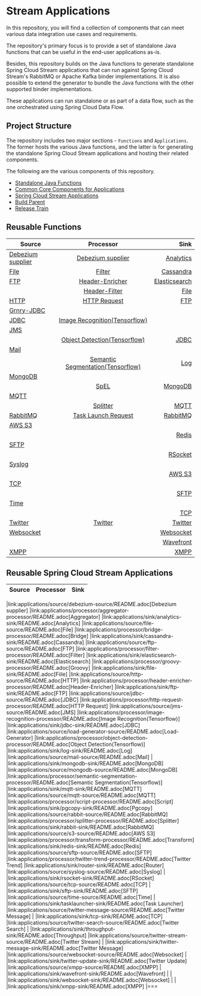 # Stream Applications

In this repository, you will find a collection of components that can meet various data integration use cases and requirements.

The repository's primary focus is to provide a set of standalone Java functions that can be useful in the end-user applications as-is.

Besides, this repository builds on the Java functions to generate standalone Spring Cloud Stream applications that can run against Spring Cloud Stream's RabbitMQ or Apache Kafka binder implementations.
It is also possible to extend the generator to bundle the Java functions with the other supported binder implementations.

These applications can run standalone or as part of a data flow, such as the one orchestrated using Spring Cloud Data Flow.

## Project Structure

The repository includes two major sections - `Functions` and `Applications`.
The former hosts the various Java functions, and the latter is for generating the standalone Spring Cloud Stream applications and hosting their related components.

The following are the various components of this repository.

- [Standalone Java Functions](https://github.com/spring-cloud/stream-applications/tree/master/functions)
- [Common Core Components for Applications](https://github.com/spring-cloud/stream-applications/tree/master/applications/stream-applications-core)
- [Spring Cloud Stream Applications](https://github.com/spring-cloud/stream-applications/tree/master/applications)
- [Build Parent](https://github.com/spring-cloud/stream-applications/tree/master/stream-applications-build)
- [Release Train](https://github.com/spring-cloud/stream-applications/tree/master/stream-applications-release-train)

## Reusable Functions


| Source                                                                    | Processor                                                                  | Sink                                                |
| ------------------------------------------------------------------------- |:--------------------------------------------------------------------------:| ---------------------------------------------------:|
| [Debezium supplier](functions/supplier/debezium-supplier/README.adoc)| [Debezium supplier](functions/supplier/debezium-supplier/README.adoc) | [Analytics](functions/consumer/analytics-consumer/README.adoc)| 
| [File](functions/supplier/file-supplier/README.adoc)| [Filter](functions/function/filter-function/README.adoc) | [Cassandra](functions/consumer/cassandra-consumer/README.adoc)|
| [FTP](functions/supplier/ftp-supplier/README.adoc) | [Header-Enricher](functions/function/header-enricher-function/README.adoc) | [Elasticsearch](functions/consumer/elasticsearch-consumer/README.adoc)|
|    |[Header-Filter](functions/function/header-filter-function/README.adoc)|[File](functions/consumer/file-consumer/README.adoc)|
|[HTTP](functions/supplier/http-supplier/README.adoc) | [HTTP Request](functions/function/http-request-function/README.adoc) | [FTP](functions/consumer/ftp-consumer/README.adoc)|
|[Grnry-JDBC](functions/supplier/grnry-jdbc-supplier/README.adoc)|    |    |
|[JDBC](functions/supplier/jdbc-supplier/README.adoc) | [Image Recognition(Tensorflow)](functions/function/image-recognition-function/README.adoc)|   |
|[JMS](functions/supplier/jms-supplier/README.adoc) |   |   |
|     | [Object Detection(Tensorflow)](functions/function/object-detection-function/README.adoc)|[JDBC](functions/consumer/jdbc-consumer/README.adoc)
|[Mail](functions/supplier/mail-supplier/README.adoc)|   |    |
|    |[Semantic Segmentation(Tensorflow)](functions/function/semantic-segmentation-function/README.adoc)|[Log](functions/consumer/log-consumer/README.adoc)
|[MongoDB](functions/supplier/mongodb-supplier/README.adoc)|   |    |
|  |[SpEL](functions/function/spel-function/README.adoc)| [MongoDB](functions/consumer/mongodb-consumer/README.adoc)|
|[MQTT](functions/supplier/mqtt-supplier/README.adoc)|   |   |
|    |[Splitter](functions/function/splitter-function/README.adoc)|[MQTT](functions/consumer/mqtt-consumer/README.adoc)|
|[RabbitMQ](functions/supplier/rabbit-supplier/README.adoc)|[Task Launch Request](functions/function/task-launch-request-function/README.adoc)|[RabbitMQ](functions/consumer/rabbit-consumer/README.adoc)
|[AWS S3](functions/supplier/s3-supplier/README.adoc)|   |    |
|    |    |[Redis](functions/consumer/redis-consumer/README.adoc)|
|[SFTP](functions/supplier/sftp-supplier/README.adoc)|  |   |
|    |    |[RSocket](functions/consumer/rsocket-consumer/README.adoc)|
|[Syslog](functions/supplier/syslog-supplier/README.adoc)|    |    |
|    |    |[AWS S3](functions/consumer/s3-consumer/README.adoc)|
|[TCP](functions/supplier/tcp-supplier/README.adoc)|    |    |
|    |    |[SFTP](functions/consumer/sftp-consumer/README.adoc)|
|[Time](functions/supplier/time-supplier/README.adoc)|    |    |
|    |    |[TCP](functions/consumer/tcp-consumer/README.adoc)|
|[Twitter](functions/supplier/twitter-supplier/README.adoc)|[Twitter](functions/function/twitter-function/README.adoc)|[Twitter](functions/consumer/twitter-consumer/README.adoc)|
|[Websocket](functions/supplier/websocket-supplier/README.adoc)|     |[Websocket](functions/consumer/websocket-consumer/README.adoc)|
|    |    |[Wavefront](functions/consumer/wavefront-consumer/README.adoc)|
|[XMPP](functions/supplier/xmpp-supplier/README.adoc)|    |[XMPP](functions/consumer/xmpp-consumer/README.adoc)|


## Reusable Spring Cloud Stream Applications

| Source                                                                    | Processor                                                                  | Sink                                                |
| ------------------------------------------------------------------------- |:--------------------------------------------------------------------------:| ----------------------------:|





|link:applications/source/debezium-source/README.adoc[Debezium supplier]
|link:applications/processor/aggregator-processor/README.adoc[Aggregator]
|link:applications/sink/analytics-sink/README.adoc[Analytics]
|link:applications/source/file-source/README.adoc[File]
|link:applications/processor/bridge-processor/README.adoc[Bridge]
|link:applications/sink/cassandra-sink/README.adoc[Cassandra]
|link:applications/source/ftp-source/README.adoc[FTP]
|link:applications/processor/filter-processor/README.adoc[Filter]
|link:applications/sink/elasticsearch-sink/README.adoc[Elasticsearch]
|link:applications/processor/groovy-processor/README.adoc[Groovy]
|link:applications/sink/file-sink/README.adoc[Fiile]
|link:applications/source/http-source/README.adoc[HTTP]
|link:applications/processor/header-enricher-processor/README.adoc[Header-Enricher]
|link:applications/sink/ftp-sink/README.adoc[FTP]
|link:applications/source/jdbc-source/README.adoc[JDBC]
|link:applications/processor/http-request-processor/README.adoc[HTTP Request]
|link:applications/source/jms-source/README.adoc[JMS]
|link:applications/processor/image-recognition-processor/README.adoc[Image Recognition(Tensorflow)]
|link:applications/sink/jdbc-sink/README.adoc[JDBC]
|link:applications/source/load-generator-source/README.adoc[Load-Generator]
|link:applications/processor/object-detection-processor/README.adoc[Object Detection(Tensorflow)]
|link:applications/sink/log-sink/README.adoc[Log]
|link:applications/source/mail-source/README.adoc[Mail]
|
|link:applications/sink/mongodb-sink/README.adoc[MongoDB]
|link:applications/source/mongodb-source/README.adoc[MongoDB]
|link:applications/processor/semantic-segmentation-processor/README.adoc[Semantic Segmentation(Tensorflow)]
|link:applications/sink/mqtt-sink/README.adoc[MQTT]
|link:applications/source/mqtt-source/README.adoc[MQTT]
|link:applications/processor/script-processor/README.adoc[Script]
|link:applications/sink/pgcopy-sink/README.adoc[Pgcopy]
|link:applications/source/rabbit-source/README.adoc[RabbitMQ]
|link:applications/processor/splitter-processor/README.adoc[Splitter]
|link:applications/sink/rabbit-sink/README.adoc[RabbitMQ]
|link:applications/source/s3-source/README.adoc[AWS S3]
|link:applications/processor/transform-processor/README.adoc[Transform]
|link:applications/sink/redis-sink/README.adoc[Redis]
|link:applications/source/sftp-source/README.adoc[SFTP]
|link:applications/processor/twitter-trend-processor/README.adoc[Twitter Trend]
|link:applications/sink/router-sink/README.adoc[Router]
|link:applications/source/syslog-source/README.adoc[Syslog]
|
|link:applications/sink/rsocket-sink/README.adoc[RSocket]
|link:applications/source/tcp-source/README.adoc[TCP]
|
|link:applications/sink/sftp-sink/README.adoc[SFTP]
|link:applications/source/time-source/README.adoc[Time]
|
|link:applications/sink/tasklauncher-sink/README.adoc[Task Launcher]
|link:applications/source/twitter-message-source/README.adoc[Twitter Message]
|
|link:applications/sink/tcp-sink/README.adoc[TCP]
|link:applications/source/twitter-search-source/README.adoc[Twitter Search]
|
|link:applications/sink/throughput-sink/README.adoc[Throughput]
|link:applications/source/twitter-stream-source/README.adoc[Twitter Stream]
|
|link:applications/sink/twitter-message-sink/README.adoc[Twitter Message]
|link:applications/source/websocket-source/README.adoc[Websocket]
|
|link:applications/sink/twitter-update-sink/README.adoc[Twitter Update]
|link:applications/source/xmpp-source/README.adoc[XMPP]
|
|link:applications/sink/wavefront-sink/README.adoc[Wavefront]
|
|
|link:applications/sink/websocket-sink/README.adoc[Websocket]
|
|
|link:applications/sink/xmpp-sink/README.adoc[XMPP]
|===











